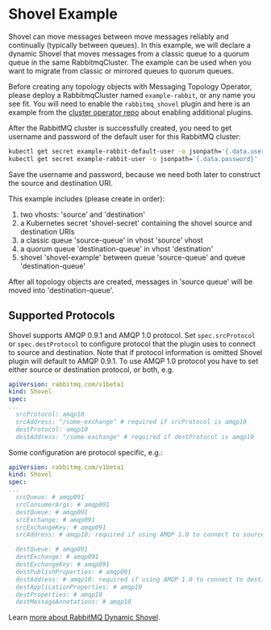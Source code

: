 # Shovel Example

Shovel can move messages between move messages reliably and continually (typically between queues).
In this example, we will declare a dynamic Shovel that moves messages from a classic queue to a quorum queue in the same RabbitmqCluster.
The example can be used when you want to migrate from classic or mirrored queues to quorum queues.

Before creating any topology objects with Messaging Topology Operator, please deploy a RabbitmqCluster named `example-rabbit`, or any name you see fit. You will need to enable the `rabbitmq_shovel` plugin and here is an example from the [cluster operator repo](https://github.com/rabbitmq/cluster-operator/blob/main/docs/examples/plugins/rabbitmq.yaml) about enabling additional plugins.

After the RabbitMQ cluster is successfully created, you need to get username and password of the default user for this RabbitMQ cluster:

```bash
kubectl get secret example-rabbit-default-user -o jsonpath='{.data.username}' | base64 --decode
kubectl get secret example-rabbit-user -o jsonpath='{.data.password}' | base64 --decode
```
Save the username and password, because we need both later to construct the source and destination URI.

This example includes (please create in order):

1. two vhosts: 'source' and 'destination'
1. a Kubernetes secret 'shovel-secret' containing the shovel source and destination URIs
1. a classic queue 'source-queue' in vhost 'source' vhost
1. a quorum queue 'destination-queue' in vhost 'destination'
1. shovel 'shovel-example' between queue 'source-queue' and queue 'destination-queue'

After all topology objects are created, messages in 'source queue'
will be moved into 'destination-queue'.

## Supported Protocols
Shovel supports AMQP 0.9.1 and AMQP 1.0 protocol. Set `spec.srcProtocol` or `spec.destProtocol` to configure protocol that the plugin uses to connect to source and destination.
Note that if protocol information is omitted Shovel plugin will default to AMQP 0.9.1.
To use AMQP 1.0 protocol you have to set either source or destination protocol, or both, e.g.

```yaml
apiVersion: rabbitmq.com/v1beta1
kind: Shovel
spec:
...
  srcProtocol: amqp10
  srcAddress: "/some-exchange" # required if srcProtocol is amqp10
  destProtocol: amqp10
  destAddress: "/some-exchange" # required if destProtocol is amqp10
```

Some configuration are protocol specific, e.g.:

```yaml
apiVersion: rabbitmq.com/v1beta1
kind: Shovel
spec:
...
  srcQueue: # amqp091
  srcConsumerArgs: # amqp091
  destQueue: # amqp091
  srcExchange: # amqp091
  srcExchangeKey: # amqp091
  srcAddress: # amqp10; required if using AMQP 1.0 to connect to source

  destQueue: # amqp091
  destExchange: # amqp091
  destExchangeKey: # amqp091
  destPublishProperties: # amqp091
  destAddress: # amqp10; required if using AMQP 1.0 to connect to destination
  destApplicationProperties: # amqp10
  destProperties: # amqp10
  destMessageAnnotations: # amqp10
```

Learn [more about RabbitMQ Dynamic Shovel](https://www.rabbitmq.com/shovel-dynanamic.html).
